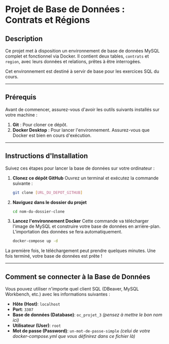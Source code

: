 # Projet de Base de Données : Contrats et Régions

## Description

Ce projet met à disposition un environnement de base de données MySQL complet et fonctionnel via Docker. Il contient deux tables, `contrats` et `region`, avec leurs données et relations, prêtes à être interrogées.

Cet environnement est destiné à servir de base pour les exercices SQL du cours.

---

## Prérequis

Avant de commencer, assurez-vous d'avoir les outils suivants installés sur votre machine :

1.  **Git** : Pour cloner ce dépôt.
2.  **Docker Desktop** : Pour lancer l'environnement. Assurez-vous que Docker est bien en cours d'exécution.

---

## Instructions d'Installation

Suivez ces étapes pour lancer la base de données sur votre ordinateur :

1.  **Clonez ce dépôt GitHub**
    Ouvrez un terminal et exécutez la commande suivante :
    ```bash
    git clone [URL_DU_DEPOT_GITHUB]
    ```

2.  **Naviguez dans le dossier du projet**
    ```bash
    cd nom-du-dossier-clone
    ```

3.  **Lancez l'environnement Docker**
    Cette commande va télécharger l'image de MySQL et construire votre base de données en arrière-plan. L'importation des données se fera automatiquement.
    ```bash
    docker-compose up -d
    ```

La première fois, le téléchargement peut prendre quelques minutes. Une fois terminé, votre base de données est prête !

---

## Comment se connecter à la Base de Données

Vous pouvez utiliser n'importe quel client SQL (DBeaver, MySQL Workbench, etc.) avec les informations suivantes :

- **Hôte (Host)**: `localhost`
- **Port**: `3307`
- **Base de données (Database)**: `oc_projet_3` _(pensez à mettre le bon nom ici)_
- **Utilisateur (User)**: `root`
- **Mot de passe (Password)**: `un-mot-de-passe-simple` _(celui de votre docker-compose.yml que vous définirez dans ce fichier là)_
